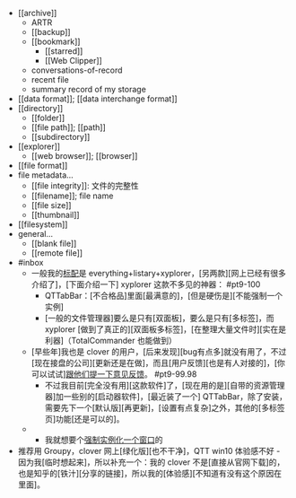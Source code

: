 - [[archive]]
    - ARTR
    - [[backup]]
    - [[bookmark]]
        - [[starred]]
        - [[Web Clipper]]
    - conversations-of-record
    - recent file
    - summary record of my storage
- [[data format]]; [[data interchange format]]
- [[directory]]
    - [[folder]]
    - [[file path]]; [[path]]
    - [[subdirectory]]
- [[explorer]]
    - [[web browser]]; [[browser]]
- [[file format]]
- file metadata...
    - [[file integrity]]: 文件的完整性 
    - [[filename]]; file name
    - [[file size]]
    - [[thumbnail]]
- [[filesystem]]
- general...
    - [[blank file]]
    - [[remote file]]
- #inbox
    - 一般我的[标配](https://www.zhihu.com/question/27936522/answer/56829059)是 everything+listary+xyplorer，[另两款][网上已经有很多介绍了]，[下面介绍一下] xyplorer 这款不多见的神器： #pt9-100
        - QTTabBar：[不合格品]里面[最满意的]，[但是硬伤是][不能强制一个实例]
        - [一般的文件管理器]要么是只有[双面板]，要么是只有[多标签]，而 xyplorer [做到了真正的][双面板多标签]，[在整理大量文件时][实在是利器]（TotalCommander 也能做到）
    - [早些年]我也是 clover 的用户，[后来发现][bug有点多]就没有用了，不过[现在接盘的公司][更新还是在做]，而且[用户反馈][也是有人对接的]，[你可以试试][跟他们提一下意见反馈](https://www.zhihu.com/question/362026027/answer/943985423)。 #pt9-99.98
        - 不过我目前[完全没有用][这款软件]了，[现在用的是][自带的资源管理器]加一些别的[启动器软件]，[最近装了一个] QTTabBar，除了安装，需要先下一个[默认版][再更新]，[设置有点复杂]之外，其他的[多标签页]功能[还是可以的]。
    - - 我就想要个[强制实例化一个窗口](https://www.zhihu.com/question/66455899)的 
- 推荐用 Groupy，clover 网上[绿化版][也不干净]，QTT win10 体验感不好 
        - 因为我[临时想起来]，所以补充一个：我的 clover 不是[直接从官网下载]的，也是知乎的[铁汁][分享的链接]，所以我的[体验感][不知道有没有这个原因在里面]。
